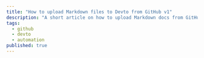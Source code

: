 ```yaml
---
title: "How to upload Markdown files to Devto from GitHub v1"
description: "A short article on how to upload Markdown docs from GitHub to Devto"
tags: 
  - github
  - devto
  - automation
published: true
---
```

